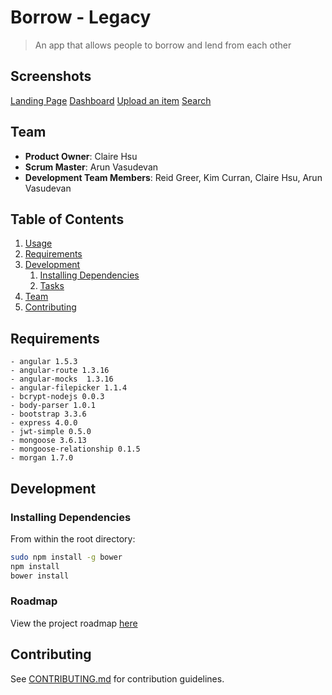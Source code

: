 # Borrow - Legacy

> An app that allows people to borrow and lend from each other

## Screenshots

  [Landing Page](http://i.imgur.com/XdQwke6.png)
  [Dashboard](http://i.imgur.com/37BCK4z.png)
  [Upload an item](http://i.imgur.com/NEFMinG.png)
  [Search](http://i.imgur.com/PEck07Y.png)

## Team

  - __Product Owner__: Claire Hsu
  - __Scrum Master__: Arun Vasudevan
  - __Development Team Members__: Reid Greer, Kim Curran, Claire Hsu, Arun Vasudevan

## Table of Contents

1. [Usage](#Usage)
1. [Requirements](#requirements)
1. [Development](#development)
    1. [Installing Dependencies](#installing-dependencies)
    1. [Tasks](#tasks)
1. [Team](#team)
1. [Contributing](#contributing)

## Requirements

    - angular 1.5.3
    - angular-route 1.3.16
    - angular-mocks  1.3.16 
    - angular-filepicker 1.1.4
    - bcrypt-nodejs 0.0.3
    - body-parser 1.0.1
    - bootstrap 3.3.6
    - express 4.0.0
    - jwt-simple 0.5.0
    - mongoose 3.6.13
    - mongoose-relationship 0.1.5
    - morgan 1.7.0

## Development

### Installing Dependencies

From within the root directory:

```sh
sudo npm install -g bower
npm install
bower install
```

### Roadmap

View the project roadmap [here](/../../issues)


## Contributing

See [CONTRIBUTING.md](_CONTRIBUTING.md) for contribution guidelines.
